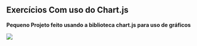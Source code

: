 <h2>Exercícios Com uso do Chart.js</h2>
<p><b>Pequeno Projeto feito usando a biblioteca chart.js para uso de gráficos</b></p>
<img src="https://www.chartjs.org/docs/master/img/logo.svg" />
